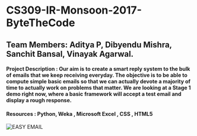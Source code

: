 # CS309-IR-Monsoon-2017-ByteTheCode

## Team Members: Aditya P, Dibyendu Mishra, Sanchit Bansal, Vinayak Agarwal. 

#### Project Description : Our aim is to create a smart reply system to the bulk of emails that we keep receiving everyday. The objective is to be able to compute simple basic emails so that we can actually devote a majority of time to actually work on problems that matter. We are looking at a Stage 1 demo right now, where a basic framework will accept a test email and display a rough response. 

#### Resources : Python, Weka , Microsoft Excel , CSS , HTML5

![EASY EMAIL](https://lh3.googleusercontent.com/3pJv5onlFvRVewlbtx54vc3SHb1Az_IeQ5IZIM5SEyL4dKNipYziVcBIrD--W8I8MNe60GSm_flCcHMdRStS=w1299-h601)
